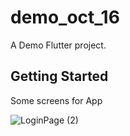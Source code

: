 # demo_oct_16

A Demo Flutter project.

## Getting Started
Some screens for App


![LoginPage (2)](https://github.com/vdphuoc/demo1610/assets/147540628/f2b75145-769f-4cbd-8a28-31f0155979ea)
